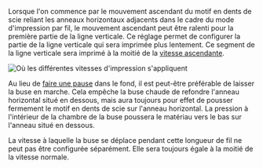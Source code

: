 Lorsque l'on commence par le mouvement ascendant du motif en dents de scie reliant les anneaux horizontaux adjacents dans le cadre du mode d'impression par fil, le mouvement ascendant peut être ralenti pour la première partie de la ligne verticale. Ce réglage permet de configurer la partie de la ligne verticale qui sera imprimée plus lentement. Ce segment de la ligne verticale sera imprimé à la moitié de la [vitesse ascendante](wireframe_printspeed_up.md).

![Où les différentes vitesses d'impression s'appliquent](../../../articles/images/wireframe_printspeed.svg)

Au lieu de [faire une pause](wireframe_bottom_delay.md) dans le fond, il est peut-être préférable de laisser la buse en marche. Cela empêche la buse chaude de refondre l'anneau horizontal situé en dessous, mais aura toujours pour effet de pousser fermement le motif en dents de scie sur l'anneau horizontal. La pression à l'intérieur de la chambre de la buse poussera le matériau vers le bas sur l'anneau situé en dessous.

La vitesse à laquelle la buse se déplace pendant cette longueur de fil ne peut pas être configurée séparément. Elle sera toujours égale à la moitié de la vitesse normale.
